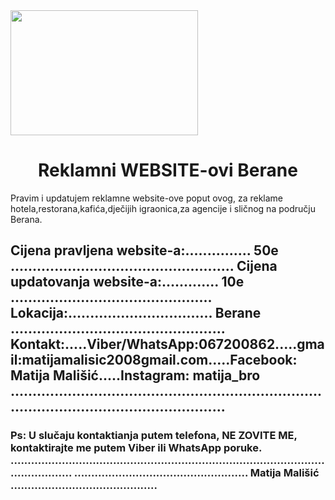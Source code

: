                                      
<html>  <head> <title> WEBSITE.PLANET </title> </head>
<body> <img src="matijina.slika.jpg" width="300" height="200"> </img> 
 <h1 align="center"> Reklamni WEBSITE-ovi Berane </h1>
 <p> Pravim i updatujem reklamne website-ove poput ovog, za reklame hotela,restorana,kafića,dječijih igraonica,za agencije i sličnog na području Berana.  </p>
  <h2> Cijena pravljena website-a:............... 50e 
  ................................................... 
  Cijena updatovanja website-a:............. 10e  
  .............................................. 
   Lokacija:................................. Berane 
   ................................................. 
  Kontakt:.....Viber/WhatsApp:067200862.....gmail:matijamalisic2008gmail.com.....Facebook: Matija Mališić.....Instagram: matija_bro 
  ........................................................................................................................  </h2>
   <h3> Ps: U slučaju kontaktianja putem telefona, NE ZOVITE ME, kontaktirajte me putem Viber ili WhatsApp poruke. 
   .............................................................................................................. 
   ................................................... Matija Mališić ...........................................
  <body>
</html>
